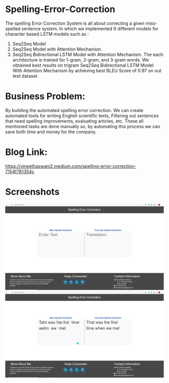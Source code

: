 # Spelling-Error-Correction
The spelling Error Correction System is all about correcting a given miss-spelled sentence system. In which we implemented 9 different models for character based LSTM models such as :
1. Seq2Seq Model
2. Seq2Seq Model with Attention Mechanism.
3. Seq2Seq Bidirectional LSTM Model with Attention Mechanism.
The each architecture is trained for 1-gram, 2-gram, and 3-gram words.
We obtained best results on trigram Seq2Seq Bidirectional LSTM Model With Attention Mechanism by achieving best BLEU Score of 0.97 on out test dataset.

# Business Problem: 
By building the automated spelling error correction. We can create
automated tools for writing English scientific texts, Filtering out sentences that need
spelling improvements, evaluating articles, etc. These all mentioned tasks are done
manually so, by automating this process we can save both time and money for the
company.

# Blog Link:
https://vineethaswani2.medium.com/spelling-error-correction-7154f781354c

# Screenshots
![alt text](https://github.com/vineet22h/Spelling-Error-Correction/blob/main/screenshots/front.png)
![alt text](https://github.com/vineet22h/Spelling-Error-Correction/blob/main/screenshots/translate.png)
